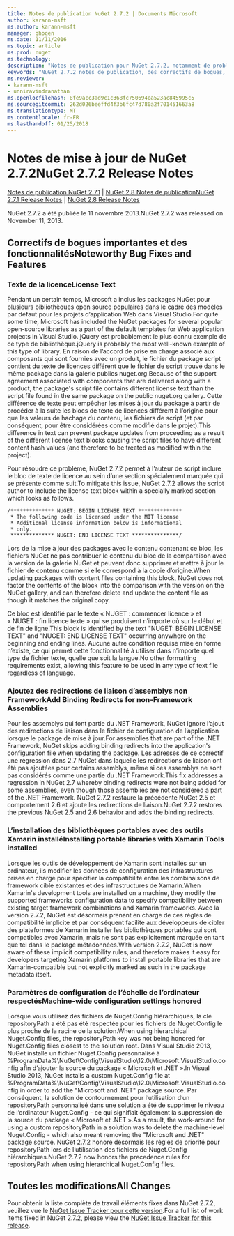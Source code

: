 ```yaml
---
title: Notes de publication NuGet 2.7.2 | Documents Microsoft
author: karann-msft
ms.author: karann-msft
manager: ghogen
ms.date: 11/11/2016
ms.topic: article
ms.prod: nuget
ms.technology: 
description: "Notes de publication pour NuGet 2.7.2, notamment de problèmes connus, des correctifs de bogues, les fonctionnalités ajoutées et dcr."
keywords: "NuGet 2.7.2 notes de publication, des correctifs de bogues, problèmes connus, ajouté des fonctionnalités, DCR"
ms.reviewer:
- karann-msft
- unniravindranathan
ms.openlocfilehash: 8fe9acc3ad9c1c368fc750694ea523ac845995c5
ms.sourcegitcommit: 262d026beeffd4f3b6fc47d780a2f701451663a8
ms.translationtype: MT
ms.contentlocale: fr-FR
ms.lasthandoff: 01/25/2018
---
```

# <a name="nuget-272-release-notes"></a><span data-ttu-id="0406b-104">Notes de mise à jour de NuGet 2.7.2</span><span class="sxs-lookup"><span data-stu-id="0406b-104">NuGet 2.7.2 Release Notes</span></span>

<span data-ttu-id="0406b-105">[Notes de publication NuGet 2.7.1](../release-notes/nuget-2.7.1.md) | [NuGet 2.8 Notes de publication](../release-notes/nuget-2.8.md)</span><span class="sxs-lookup"><span data-stu-id="0406b-105">[NuGet 2.7.1 Release Notes](../release-notes/nuget-2.7.1.md) | [NuGet 2.8 Release Notes](../release-notes/nuget-2.8.md)</span></span>

<span data-ttu-id="0406b-106">NuGet 2.7.2 a été publiée le 11 novembre 2013.</span><span class="sxs-lookup"><span data-stu-id="0406b-106">NuGet 2.7.2 was released on November 11, 2013.</span></span>

## <a name="noteworthy-bug-fixes-and-features"></a><span data-ttu-id="0406b-107">Correctifs de bogues importantes et des fonctionnalités</span><span class="sxs-lookup"><span data-stu-id="0406b-107">Noteworthy Bug Fixes and Features</span></span>

### <a name="license-text"></a><span data-ttu-id="0406b-108">Texte de la licence</span><span class="sxs-lookup"><span data-stu-id="0406b-108">License Text</span></span>
<span data-ttu-id="0406b-109">Pendant un certain temps, Microsoft a inclus les packages NuGet pour plusieurs bibliothèques open source populaires dans le cadre des modèles par défaut pour les projets d’application Web dans Visual Studio.</span><span class="sxs-lookup"><span data-stu-id="0406b-109">For quite some time, Microsoft has included the NuGet packages for several popular open-source libraries as a part of the default templates for Web application projects in Visual Studio.</span></span> <span data-ttu-id="0406b-110">jQuery est probablement le plus connu exemple de ce type de bibliothèque.</span><span class="sxs-lookup"><span data-stu-id="0406b-110">jQuery is probably the most well-known example of this type of library.</span></span> <span data-ttu-id="0406b-111">En raison de l’accord de prise en charge associé aux composants qui sont fournies avec un produit, le fichier du package script contient du texte de licences différent que le fichier de script trouvé dans le même package dans la galerie publics nuget.org.</span><span class="sxs-lookup"><span data-stu-id="0406b-111">Because of the support agreement associated with components that are delivered along with a product, the package's script file contains different license text than the script file found in the same package on the public nuget.org gallery.</span></span> <span data-ttu-id="0406b-112">Cette différence de texte peut empêcher les mises à jour du package à partir de procéder à la suite les blocs de texte de licences différent à l’origine pour que les valeurs de hachage du contenu, les fichiers de script (et par conséquent, pour être considérées comme modifié dans le projet).</span><span class="sxs-lookup"><span data-stu-id="0406b-112">This difference in text can prevent package updates from proceeding as a result of the different license text blocks causing the script files to have different content hash values (and therefore to be treated as modified within the project).</span></span>

<span data-ttu-id="0406b-113">Pour résoudre ce problème, NuGet 2.7.2 permet à l’auteur de script inclure le bloc de texte de licence au sein d’une section spécialement marquée qui se présente comme suit.</span><span class="sxs-lookup"><span data-stu-id="0406b-113">To mitigate this issue, NuGet 2.7.2 allows the script author to include the license text block within a specially marked section which looks as follows.</span></span>

    /************** NUGET: BEGIN LICENSE TEXT **************
     * The following code is licensed under the MIT license
     * Additional license information below is informational
     * only.
     ************** NUGET: END LICENSE TEXT ***************/

<span data-ttu-id="0406b-114">Lors de la mise à jour des packages avec le contenu contenant ce bloc, les fichiers NuGet ne pas contribuer le contenu du bloc de la comparaison avec la version de la galerie NuGet et peuvent donc supprimer et mettre à jour le fichier de contenu comme si elle correspond à la copie d’origine.</span><span class="sxs-lookup"><span data-stu-id="0406b-114">When updating packages with content files containing this block, NuGet does not factor the contents of the block into the comparison with the version on the NuGet gallery, and can therefore delete and update the content file as though it matches the original copy.</span></span>

<span data-ttu-id="0406b-115">Ce bloc est identifié par le texte « NUGET : commencer licence » et « NUGET : fin licence texte » qui se produisent n’importe où sur le début et de fin de ligne.</span><span class="sxs-lookup"><span data-stu-id="0406b-115">This block is identified by the text "NUGET: BEGIN LICENSE TEXT" and "NUGET: END LICENSE TEXT" occurring anywhere on the beginning and ending lines.</span></span>  <span data-ttu-id="0406b-116">Aucune autre condition requise mise en forme n’existe, ce qui permet cette fonctionnalité à utiliser dans n’importe quel type de fichier texte, quelle que soit la langue.</span><span class="sxs-lookup"><span data-stu-id="0406b-116">No other formatting requirements exist, allowing this feature to be used in any type of text file regardless of language.</span></span>

### <a name="add-binding-redirects-for-non-framework-assemblies"></a><span data-ttu-id="0406b-117">Ajoutez des redirections de liaison d’assemblys non Framework</span><span class="sxs-lookup"><span data-stu-id="0406b-117">Add Binding Redirects for non-Framework Assemblies</span></span>
<span data-ttu-id="0406b-118">Pour les assemblys qui font partie du .NET Framework, NuGet ignore l’ajout des redirections de liaison dans le fichier de configuration de l’application lorsque le package de mise à jour.</span><span class="sxs-lookup"><span data-stu-id="0406b-118">For assemblies that are part of the .NET Framework, NuGet skips adding binding redirects into the application's configuration file when updating the package.</span></span> <span data-ttu-id="0406b-119">Les adresses de ce correctif une régression dans 2.7 NuGet dans laquelle les redirections de liaison ont été pas ajoutées pour certains assemblys, même si ces assemblys ne sont pas considérés comme une partie du .NET Framework.</span><span class="sxs-lookup"><span data-stu-id="0406b-119">This fix addresses a regression in NuGet 2.7 whereby binding redirects were not being added for some assemblies, even though those assemblies are not considered a part of the .NET Framework.</span></span> <span data-ttu-id="0406b-120">NuGet 2.7.2 restaure la précédente NuGet 2.5 et comportement 2.6 et ajoute les redirections de liaison.</span><span class="sxs-lookup"><span data-stu-id="0406b-120">NuGet 2.7.2 restores the previous NuGet 2.5 and 2.6 behavior and adds the binding redirects.</span></span>

### <a name="installing-portable-libraries-with-xamarin-tools-installed"></a><span data-ttu-id="0406b-121">L’installation des bibliothèques portables avec des outils Xamarin installé</span><span class="sxs-lookup"><span data-stu-id="0406b-121">Installing portable libraries with Xamarin Tools installed</span></span>
<span data-ttu-id="0406b-122">Lorsque les outils de développement de Xamarin sont installés sur un ordinateur, ils modifier les données de configuration des infrastructures prises en charge pour spécifier la compatibilité entre les combinaisons de framework cible existantes et des infrastructures de Xamarin.</span><span class="sxs-lookup"><span data-stu-id="0406b-122">When Xamarin's development tools are installed on a machine, they modify the supported frameworks configuration data to specify compatibility between existing target framework combinations and Xamarin frameworks.</span></span> <span data-ttu-id="0406b-123">Avec la version 2.7.2, NuGet est désormais prenant en charge de ces règles de compatibilité implicite et par conséquent facilite aux développeurs de cibler des plateformes de Xamarin installer les bibliothèques portables qui sont compatibles avec Xamarin, mais ne sont pas explicitement marquée en tant que tel dans le package métadonnées.</span><span class="sxs-lookup"><span data-stu-id="0406b-123">With version 2.7.2, NuGet is now aware of these implicit compatibility rules, and therefore makes it easy for developers targeting Xamarin platforms to install portable libraries that are Xamarin-compatible but not explicitly marked as such in the package metadata itself.</span></span>

### <a name="machine-wide-configuration-settings-honored"></a><span data-ttu-id="0406b-124">Paramètres de configuration de l’échelle de l’ordinateur respectés</span><span class="sxs-lookup"><span data-stu-id="0406b-124">Machine-wide configuration settings honored</span></span>
<span data-ttu-id="0406b-125">Lorsque vous utilisez des fichiers de Nuget.Config hiérarchiques, la clé repositoryPath a été pas été respectée pour les fichiers de Nuget.Config le plus proche de la racine de la solution.</span><span class="sxs-lookup"><span data-stu-id="0406b-125">When using hierarchical Nuget.Config files, the repositoryPath key was not being honored for Nuget.Config files closest to the solution root.</span></span> <span data-ttu-id="0406b-126">Dans Visual Studio 2013, NuGet installe un fichier Nuget.Config personnalisé à %ProgramData%\NuGet\Config\VisualStudio\12.0\Microsoft.VisualStudio.config afin d’ajouter la source du package « Microsoft et .NET ».</span><span class="sxs-lookup"><span data-stu-id="0406b-126">In Visual Studio 2013, NuGet installs a custom Nuget.Config file at %ProgramData%\NuGet\Config\VisualStudio\12.0\Microsoft.VisualStudio.config in order to add the "Microsoft and .NET" package source.</span></span> <span data-ttu-id="0406b-127">Par conséquent, la solution de contournement pour l’utilisation d’un repositoryPath personnalisé dans une solution a été de supprimer le niveau de l’ordinateur Nuget.Config - ce qui signifiait également la suppression de la source du package « Microsoft et .NET ».</span><span class="sxs-lookup"><span data-stu-id="0406b-127">As a result, the work-around for using a custom repositoryPath in a solution was to delete the machine-level Nuget.Config - which also meant removing the "Microsoft and .NET" package source.</span></span> <span data-ttu-id="0406b-128">NuGet 2.7.2 honore désormais les règles de priorité pour repositoryPath lors de l’utilisation des fichiers de Nuget.Config hiérarchiques.</span><span class="sxs-lookup"><span data-stu-id="0406b-128">NuGet 2.7.2 now honors the precedence rules for repositoryPath when using hierarchical Nuget.Config files.</span></span>

## <a name="all-changes"></a><span data-ttu-id="0406b-129">Toutes les modifications</span><span class="sxs-lookup"><span data-stu-id="0406b-129">All Changes</span></span>
<span data-ttu-id="0406b-130">Pour obtenir la liste complète de travail éléments fixes dans NuGet 2.7.2, veuillez vue le [NuGet Issue Tracker pour cette version](https://nuget.codeplex.com/workitem/list/advanced?keyword=&status=All&type=All&priority=All&release=NuGet%202.7.2&assignedTo=All&component=All&sortField=LastUpdatedDate&sortDirection=Descending&page=0&reasonClosed=Fixed).</span><span class="sxs-lookup"><span data-stu-id="0406b-130">For a full list of work items fixed in NuGet 2.7.2, please view the [NuGet Issue Tracker for this release](https://nuget.codeplex.com/workitem/list/advanced?keyword=&status=All&type=All&priority=All&release=NuGet%202.7.2&assignedTo=All&component=All&sortField=LastUpdatedDate&sortDirection=Descending&page=0&reasonClosed=Fixed).</span></span>
